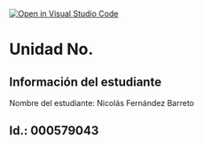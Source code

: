 [![Open in Visual Studio Code](https://classroom.github.com/assets/open-in-vscode-2e0aaae1b6195c2367325f4f02e2d04e9abb55f0b24a779b69b11b9e10269abc.svg)](https://classroom.github.com/online_ide?assignment_repo_id=18559850&assignment_repo_type=AssignmentRepo)
# Unidad No. 
## Información del estudiante  
Nombre del estudiante: Nicolás Fernández Barreto

Id.: 000579043
---
